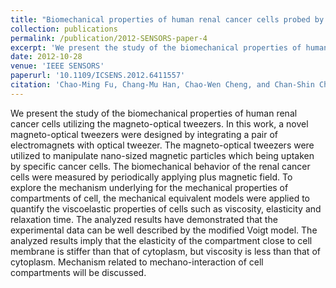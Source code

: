 ```yaml
---
title: "Biomechanical properties of human renal cancer cells probed by magneto-optical tweezers"
collection: publications
permalink: /publication/2012-SENSORS-paper-4
excerpt: 'We present the study of the biomechanical properties of human renal cancer cells utilizing the magneto-optical tweezers. In this work, a novel magneto-optical tweezers were designed by integrating a pair of electromagnets with optical tweezer. The magneto-optical tweezers were utilized to manipulate nano-sized magnetic particles which being uptaken by specific cancer cells. The biomechanical behavior of the renal cancer cells were measured by periodically applying plus magnetic field. To explore the mechanism underlying for the mechanical properties of compartments of cell, the mechanical equivalent models were applied to quantify the viscoelastic properties of cells such as viscosity, elasticity and relaxation time. The analyzed results have demonstrated that the experimental data can be well described by the modified Voigt model. The analyzed results imply that the elasticity of the compartment close to cell membrane is stiffer than that of cytoplasm, but viscosity is less than that of cytoplasm. Mechanism related to mechano-interaction of cell compartments will be discussed.'
date: 2012-10-28
venue: 'IEEE SENSORS'
paperurl: '10.1109/ICSENS.2012.6411557'
citation: 'Chao-Ming Fu, Chang-Mu Han, Chao-Wen Cheng, and Chan-Shin Chou, &quot;Biomechanical properties of human renal cancer cells probed by magneto-optical tweezers,&quot; <i>IEEE Transactions on Biomedical Engineering</i>, 1-4, 2012.'
---
```

We present the study of the biomechanical properties of human renal cancer cells utilizing the magneto-optical tweezers. In this work, a novel magneto-optical tweezers were designed by integrating a pair of electromagnets with optical tweezer. The magneto-optical tweezers were utilized to manipulate nano-sized magnetic particles which being uptaken by specific cancer cells. The biomechanical behavior of the renal cancer cells were measured by periodically applying plus magnetic field. To explore the mechanism underlying for the mechanical properties of compartments of cell, the mechanical equivalent models were applied to quantify the viscoelastic properties of cells such as viscosity, elasticity and relaxation time. The analyzed results have demonstrated that the experimental data can be well described by the modified Voigt model. The analyzed results imply that the elasticity of the compartment close to cell membrane is stiffer than that of cytoplasm, but viscosity is less than that of cytoplasm. Mechanism related to mechano-interaction of cell compartments will be discussed.
